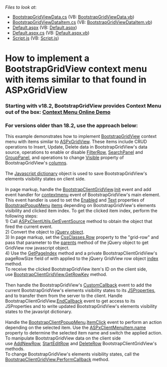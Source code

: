 <!-- default file list -->
*Files to look at*:

* [BootstrapGridViewData.cs](./CS/App_Code/BootstrapGridViewData.cs) (VB: [BootstrapGridViewData.vb](./VB/App_Code/BootstrapGridViewData.vb))
* [BootstrapGridViewDataItem.cs](./CS/App_Code/BootstrapGridViewDataItem.cs) (VB: [BootstrapGridViewDataItem.vb](./VB/App_Code/BootstrapGridViewDataItem.vb))
* [Default.aspx](./CS/Default.aspx) (VB: [Default.aspx](./VB/Default.aspx))
* [Default.aspx.cs](./CS/Default.aspx.cs) (VB: [Default.aspx.vb](./VB/Default.aspx.vb))
* [Script.js](./CS/Script/Script.js) (VB: [Script.js](./VB/Script/Script.js))
<!-- default file list end -->
# How to implement a BootstrapGridView context menu with items similar to that found in ASPxGridView

### **Starting with v18.2**, BootstrapGridView provides Context Menu out of the box: [Context Menu Online Demo](https://demos.devexpress.com/Bootstrap/GridView/BarsAndDialogs.aspx#ContextMenu) 


### For versions **older than 18.2**, use the approach below:

This example demonstrates how to implement <a href="https://documentation.devexpress.com/AspNetBootstrap/DevExpress.Web.Bootstrap.BootstrapGridView.members">BootstrapGridView</a> context menu with items similar to <a href="https://documentation.devexpress.com/AspNet/DevExpress.Web.ASPxGridView.members">ASPxGridView</a>. These items include CRUD operations to Insert, Update, Delete data in BootstrapGridView's data source, operations to enable or disable <a href="https://documentation.devexpress.com/AspNet/3753/ASP-NET-WebForms-Controls/Grid-View/Concepts/Data-Shaping-and-Manipulation/Filtering/Filter-Row">FilterRow</a>, <a href="https://documentation.devexpress.com/AspNet/116151/ASP-NET-WebForms-Controls/Vertical-Grid/Concepts/Data-Shaping-and-Manipulation/Filtering/Search-Panel">SearchPanel</a> and <a href="https://documentation.devexpress.com/AspNet/3682/ASP-NET-WebForms-Controls/Grid-View/Visual-Elements/Group-Panel">GroupPanel</a>, and operations to change <a href="https://documentation.devexpress.com/AspNet/DevExpress.Web.WebColumnBase.Visible.property">Visible</a> property of BootstrapGridView's <a href="https://documentation.devexpress.com/AspNet/DevExpress.Web.GridViewColumn.members">columns</a>.<br><br>The <a href="https://www.codeproject.com/Articles/117002/Javascript-Dictionary">Javascript dictionary</a> object is used to save BootstrapGridView's elements visibility states on client side.<br><br>In page markup, handle the <a href="https://documentation.devexpress.com/AspNetBootstrap/DevExpress.Web.Bootstrap.Scripts.BootstrapClientGridView.members">BootstrapClientGridView</a>.<a href="https://documentation.devexpress.com/AspNet/DevExpress.Web.Scripts.ASPxClientControlBase.Init.event">Init</a> event and add event handler for <a href="https://developer.mozilla.org/ru/docs/Web/Events/contextmenu">contextmenu</a> event of BootstrapGridView's main element. This event handler is used to set the <a href="https://documentation.devexpress.com/AspNet/DevExpress.Web.MenuItem.Enabled.property">Enabled</a> and <a href="https://documentation.devexpress.com/AspNet/DevExpress.Web.MenuItem.Text.property">Text</a> properties of <a href="https://documentation.devexpress.com/AspNetBootstrap/DevExpress.Web.Bootstrap.BootstrapMenuItem.members">BootstrapPopupMenu</a> <a href="https://documentation.devexpress.com/AspNetBootstrap/DevExpress.Web.Bootstrap.BootstrapMenuItem.members">items</a> depending on BootstrapGridView's elements visibility and clicked item index. To get the clicked item index, perform the following steps:<br>1) Call <a href="https://documentation.devexpress.com/AspNet/DevExpress.Web.Scripts.ASPxClientUtils.GetEventSource.method">ASPxClientUtils.GetEventSource</a> method to obtain the object that fired the current event.<br>2) Convert the object to <a href="https://learn.jquery.com/using-jquery-core/jquery-object/">jQuery object</a>.<br>3) In page markup, set the <a href="https://documentation.devexpress.com/AspNetBootstrap/DevExpress.Web.Bootstrap.BootstrapGridViewCssClasses.Row.property">CssClasses.Row</a> property to the "grid-row" and pass that parameter to the <a href="https://api.jquery.com/parents/">parents</a> method of the jQuery object to get GridView row javascript object.<br>4) Use the <a href="https://documentation.devexpress.com/AspNet/DevExpress.Web.Scripts.ASPxClientGridView.GetPageIndex.method">GetPageIndex</a> method and a private BootstrapClientGridView's pageRowSize field of with applied to the jQuery GridView row object <a href="https://api.jquery.com/index/">index</a> method.<br>To receive the clicked BootstrapGridView item's ID on the client side, use <a href="https://documentation.devexpress.com/AspNet/DevExpress.Web.Scripts.ASPxClientGridView.GetRowKey.method">BootstrapClientGridView.GetRowKey</a> method.<br><br>Then handle the BootstrapGridView's <a href="https://documentation.devexpress.com/AspNet/DevExpress.Web.ASPxGridView.CustomCallback.event">CustomCallback</a> event to add the current BootstrapGridView's elements visibility states to its <a href="https://documentation.devexpress.com/AspNet/11816/How-to-Access-Server-Data-on-the-Client-Side">JSProperties</a>, and to transfer them from the server to the client. Handle BootstrapClientGridView.<a href="https://documentation.devexpress.com/AspNet/DevExpress.Web.Scripts.ASPxClientGridView.EndCallback.event">EndCallback</a> event to get access to its JSProperties and to write updated BootstrapGridView's elements visibility states to the javasript dictionary.<br><br>Handle the <a href="https://documentation.devexpress.com/AspNetBootstrap/DevExpress.Web.Bootstrap.Scripts.BootstrapClientPopupMenu.members">BootstrapClientPopupMenu</a>.<a href="https://documentation.devexpress.com/AspNet/DevExpress.Web.Scripts.ASPxClientMenuBase.ItemClick.event">ItemClick</a> event to perform an action depending on the selected item. Use the <a href="https://documentation.devexpress.com/AspNet/DevExpress.Web.Scripts.ASPxClientMenuItem.name.property">ASPxClientMenuItem.name</a> property to determine the selected item name and switch the applied action.<br>To manipulate BootstrapGridView data on the client side use <a href="https://documentation.devexpress.com/AspNet/DevExpress.Web.Scripts.ASPxClientGridView.AddNewRow.method">AddNewRow</a>, <a href="https://documentation.devexpress.com/AspNet/DevExpress.Web.Scripts.ASPxClientGridView.StartEditRow.method">StartEditRow</a> and <a href="https://documentation.devexpress.com/AspNet/DevExpress.Web.Scripts.ASPxClientGridView.DeleteRow.method">DeleteRow</a> BootstrapClientGridView's methods.<br>To change BootstrapGridView's elements visibility states, call the <a href="https://documentation.devexpress.com/AspNet/DevExpress.Web.Scripts.ASPxClientGridView.PerformCallback.overloads">BootstrapClientGridView.PerformCallback</a> method.

<br/>


